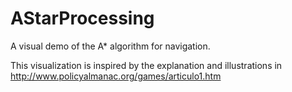 # AStarProcessing
A visual demo of the A* algorithm for navigation.

This visualization is inspired by the explanation and illustrations in
http://www.policyalmanac.org/games/articulo1.htm
